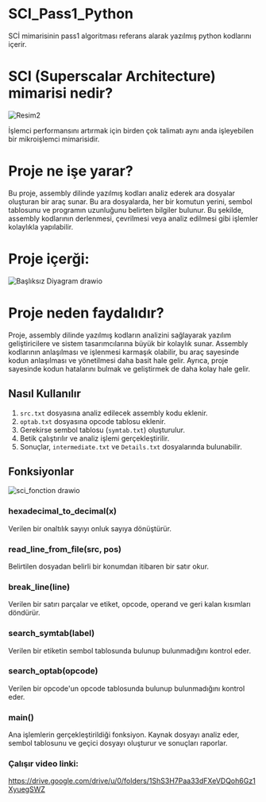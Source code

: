 # SCI_Pass1_Python
SCİ mimarisinin pass1 algoritması referans alarak yazılmış python kodlarını içerir.

# SCI (Superscalar Architecture) mimarisi nedir?

![Resim2](https://github.com/hafizeogut/SCI_Pass1_Python/assets/94183443/dfc45c0b-89c4-43b1-beb1-5d1ce886d3de)


İşlemci performansını artırmak için birden çok talimatı aynı anda işleyebilen bir mikroişlemci mimarisidir. 

# Proje ne işe yarar?
Bu proje, assembly dilinde yazılmış kodları analiz ederek ara dosyalar oluşturan bir araç sunar. Bu ara dosyalarda, her bir komutun yerini, sembol tablosunu ve programın uzunluğunu belirten bilgiler bulunur. Bu şekilde, assembly kodlarının derlenmesi, çevrilmesi veya analiz edilmesi gibi işlemler kolaylıkla yapılabilir.

# Proje içerği:
![Başlıksız Diyagram drawio](https://github.com/hafizeogut/SCI_Pass1_Python/assets/94183443/04d757a5-79ea-4e54-90f7-8dae6b59aba3)

# Proje neden faydalıdır?
Proje, assembly dilinde yazılmış kodların analizini sağlayarak yazılım geliştiricilere ve sistem tasarımcılarına büyük bir kolaylık sunar. Assembly kodlarının anlaşılması ve işlenmesi karmaşık olabilir, bu araç sayesinde kodun anlaşılması ve yönetilmesi daha basit hale gelir. Ayrıca, proje sayesinde kodun hatalarını bulmak ve geliştirmek de daha kolay hale gelir.

## Nasıl Kullanılır

1. `src.txt` dosyasına analiz edilecek assembly kodu eklenir.
2. `optab.txt` dosyasına opcode tablosu eklenir.
3. Gerekirse sembol tablosu (`symtab.txt`) oluşturulur.
4. Betik çalıştırılır ve analiz işlemi gerçekleştirilir.
5. Sonuçlar, `intermediate.txt` ve `Details.txt` dosyalarında bulunabilir.

## Fonksiyonlar
![sci_fonction drawio](https://github.com/hafizeogut/SCI_Pass1_Python/assets/94183443/2c50cf61-528a-4d87-b4df-9fd9dc072708)

### hexadecimal_to_decimal(x)

Verilen bir onaltılık sayıyı onluk sayıya dönüştürür.

### read_line_from_file(src, pos)

Belirtilen dosyadan belirli bir konumdan itibaren bir satır okur.

### break_line(line)

Verilen bir satırı parçalar ve etiket, opcode, operand ve geri kalan kısımları döndürür.

### search_symtab(label)

Verilen bir etiketin sembol tablosunda bulunup bulunmadığını kontrol eder.

### search_optab(opcode)

Verilen bir opcode'un opcode tablosunda bulunup bulunmadığını kontrol eder.

### main()

Ana işlemlerin gerçekleştirildiği fonksiyon. Kaynak dosyayı analiz eder, sembol tablosunu ve geçici dosyayı oluşturur ve sonuçları raporlar.

### Çalışır video linki:
https://drive.google.com/drive/u/0/folders/1ShS3H7Paa33dFXeVDQoh6Gz1XyuegSWZ
